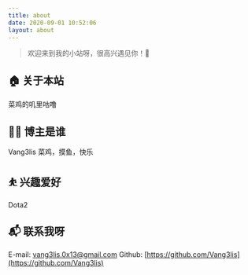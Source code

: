 ```yaml
---
title: about
date: 2020-09-01 10:52:06
layout: about
---
```


> 欢迎来到我的小站呀，很高兴遇见你！🤝

## 🏠 关于本站

菜鸡的叽里咕噜

## 👨‍💻 博主是谁

Vang3lis
菜鸡，摸鱼，快乐

## ⛹ 兴趣爱好

Dota2

## 📬 联系我呀

E-mail: vang3lis.0x13@gmail.com
Github: [https://github.com/Vang3lis](https://github.com/Vang3lis)
